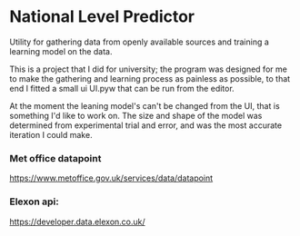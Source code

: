 # National Level Predictor
Utility for gathering data from openly available sources and training a learning model 
on the data.

This is a project that I did for university; the program was designed
for me to make the gathering and learning process as painless as possible, to that end I fitted a small
ui UI.pyw that can be run from the editor.

At the moment the leaning model's can't be changed from the UI, that is something I'd like to work on. The size 
and shape of the model was determined from experimental trial and error, and was the most accurate iteration I
could make.


### Met office datapoint

https://www.metoffice.gov.uk/services/data/datapoint

### Elexon api: 
https://developer.data.elexon.co.uk/